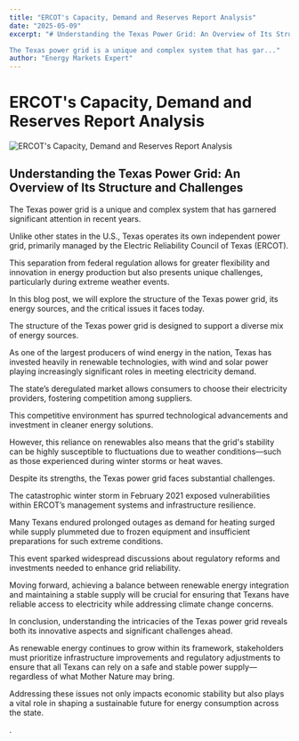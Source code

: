 ```yaml
---
title: "ERCOT's Capacity, Demand and Reserves Report Analysis"
date: "2025-05-09"
excerpt: "# Understanding the Texas Power Grid: An Overview of Its Structure and Challenges

The Texas power grid is a unique and complex system that has gar..."
author: "Energy Markets Expert"
---
```


# ERCOT's Capacity, Demand and Reserves Report Analysis

![ERCOT's Capacity, Demand and Reserves Report Analysis](https://blog-images-folder.s3.eu-west-1.amazonaws.com/ERCOT-s-Capacity--Demand-and-Reserves-Report-Analysis.jpg)
## Understanding the Texas Power Grid: An Overview of Its Structure and Challenges

The Texas power grid is a unique and complex system that has garnered significant attention in recent years.

Unlike other states in the U.S., Texas operates its own independent power grid, primarily managed by the Electric Reliability Council of Texas (ERCOT).

This separation from federal regulation allows for greater flexibility and innovation in energy production but also presents unique challenges, particularly during extreme weather events.

In this blog post, we will explore the structure of the Texas power grid, its energy sources, and the critical issues it faces today.

The structure of the Texas power grid is designed to support a diverse mix of energy sources.

As one of the largest producers of wind energy in the nation, Texas has invested heavily in renewable technologies, with wind and solar power playing increasingly significant roles in meeting electricity demand.

The state’s deregulated market allows consumers to choose their electricity providers, fostering competition among suppliers.

This competitive environment has spurred technological advancements and investment in cleaner energy solutions.

However, this reliance on renewables also means that the grid's stability can be highly susceptible to fluctuations due to weather conditions—such as those experienced during winter storms or heat waves.

Despite its strengths, the Texas power grid faces substantial challenges.

The catastrophic winter storm in February 2021 exposed vulnerabilities within ERCOT’s management systems and infrastructure resilience.

Many Texans endured prolonged outages as demand for heating surged while supply plummeted due to frozen equipment and insufficient preparations for such extreme conditions.

This event sparked widespread discussions about regulatory reforms and investments needed to enhance grid reliability.

Moving forward, achieving a balance between renewable energy integration and maintaining a stable supply will be crucial for ensuring that Texans have reliable access to electricity while addressing climate change concerns.

In conclusion, understanding the intricacies of the Texas power grid reveals both its innovative aspects and significant challenges ahead.

As renewable energy continues to grow within its framework, stakeholders must prioritize infrastructure improvements and regulatory adjustments to ensure that all Texans can rely on a safe and stable power supply—regardless of what Mother Nature may bring.

Addressing these issues not only impacts economic stability but also plays a vital role in shaping a sustainable future for energy consumption across the state.

.